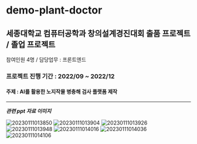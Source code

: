 # demo-plant-doctor
## 세종대학교 컴퓨터공학과 창의설계경진대회 출품 프로젝트 / 졸업 프로젝트 
참여인원 4명 / 담당업무 : 프론트엔드 
### 프로젝트 진행 기간 : 2022/09 ~ 2022/12
#### 주제 : AI를 활용한 노지작물 병충해 검사 플랫폼 제작
---
___관련 ppt 자료 이미지___

![20230111013850](https://user-images.githubusercontent.com/85095908/211610639-ffcfce70-6c31-4831-8b69-bd8b9b706a12.png)
![20230111013904](https://user-images.githubusercontent.com/85095908/211610651-f4d9ebb2-0d9b-441b-b3f2-3e6d0689c7d9.png)
![20230111013926](https://user-images.githubusercontent.com/85095908/211610658-3da0fc7b-9612-40e6-a328-acce5add7148.png)
![20230111013948](https://user-images.githubusercontent.com/85095908/211610665-d2691a0c-deb0-4d6f-81da-737df24d984c.png)
![20230111014016](https://user-images.githubusercontent.com/85095908/211610667-f43d06dc-a5ad-449b-a1d8-be2bd5ad4681.png)
![20230111014036](https://user-images.githubusercontent.com/85095908/211610673-d02fa511-f0db-4a3f-a5e3-2a2fee745abe.png)
![20230111014106](https://user-images.githubusercontent.com/85095908/211610677-71e5ce07-ee5b-40b6-9b7b-4b16b21618ff.png)
